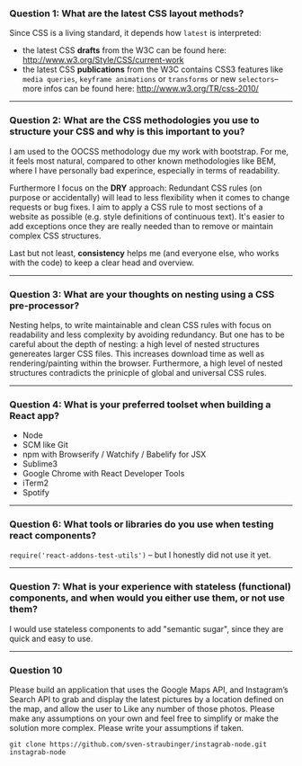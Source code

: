 ### Question 1: What are the latest CSS layout methods?

Since CSS is a living standard, it depends how `latest` is interpreted:
* the latest CSS **drafts** from the W3C can be found here:  http://www.w3.org/Style/CSS/current-work
* the latest CSS **publications** from the W3C contains CSS3 features like `media queries`, `keyframe animations` or `transforms` or new `selectors`– more infos can be found here: http://www.w3.org/TR/css-2010/

---

### Question 2: What are the CSS methodologies you use to structure your CSS and why is this important to you?

I am used to the OOCSS methodology due my work with bootstrap. For me, it feels most natural, compared to other known methodologies like BEM, where I have personally bad experince, especially in terms of readability.

Furthermore I focus on the **DRY** approach: Redundant CSS rules (on purpose or accidentally) will lead to less flexibility when it comes to change requests or bug fixes. I aim to apply a CSS rule to most sections of a website as possible (e.g. style definitions of continuous text). It's easier to add exceptions once they are really needed than to remove or maintain complex CSS structures.

Last but not least, **consistency** helps me (and everyone else, who works with the code) to keep a clear head and overview.

---

### Question 3: What are your thoughts on nesting using a CSS pre-processor?

Nesting helps, to write maintainable and clean CSS rules with focus on readability and less complexity by avoiding redundancy. But one has to be careful about the depth of nesting: a high level of nested structures genereates larger CSS files. This increases download time as well as rendering/painting within the browser. Furthermore, a high level of nested structures contradicts the prinicple of global and universal CSS rules.

---

### Question 4: What is your preferred toolset when building a React app?
* Node
* SCM like Git
* npm with Browserify / Watchify / Babelify for JSX
* Sublime3
* Google Chrome with React Developer Tools
* iTerm2 
* Spotify

---

### Question 6: What tools or libraries do you use when testing react components?

`require('react-addons-test-utils')` – but I honestly did not use it yet.

---

### Question 7: What is your experience with stateless (functional) components, and when would you either use them, or not use them?

I would use stateless components to add "semantic sugar", since they are quick and easy to use.

---

### Question 10
Please build an application that uses the Google Maps API, and Instagram’s Search API to grab and display the latest pictures by a location defined on the map, and allow the user to Like any number of those photos. Please make any assumptions on your own and feel free to simplify or make the solution more complex. Please write your assumptions if taken.

```
git clone https://github.com/sven-straubinger/instagrab-node.git instagrab-node
```
